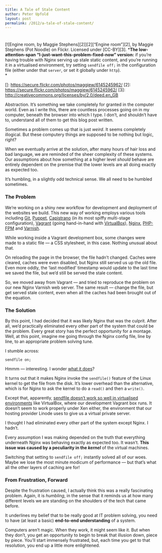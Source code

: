 ```yaml
---
title: A Tale of Stale Content
author: Peter Upfold
layout: post
permalink: /2012/a-tale-of-stale-content/
---
```

# 

[![Engine room, by Maggie Stephens][2]][2][“Engine room”][2], by Maggie Stephens (Pot Noodle) on Flickr. Licensed under [CC-BY][3]. 
***The low-attention-span “I-just-want-this-problem-fixed-now” version:** if you’re having trouble with Nginx serving up stale static content, and you’re running it in a virtualised environment, try setting `sendfile off;` in the configuration file (either under that `server`, or set it globally under `http`).  
*

 []: https://secure.flickr.com/photos/maggiew/6145245962/
 [2]: https://secure.flickr.com/photos/maggiew/6145245962/
 [3]: http://creativecommons.org/licenses/by/2.0/deed.en_GB

Abstraction. It’s something we take completely for granted in the computer world. Even as I write this, there are countless processes going on in my computer, beneath the browser into which I type. I don’t, and shouldn’t have to, understand all of them to get this blog post written.

Sometimes a problem comes up that is just *weird*. It seems completely illogical. But these computery things are supposed to be nothing but logic, right?

When we eventually arrive at the solution, after many hours of hair loss and bad language, we are reminded of the sheer complexity of these systems. Our assumptions about how something at a higher level *should* behave are entirely dependent on the premise that the lower levels are all doing exactly as expected too.

It’s humbling, in a slightly odd technical sense. We all need to be humbled sometimes.



### The Problem

We’re working on a shiny new workflow for development and deployment of the websites we build. This new way of working employs various tools including [Git][4], [Puppet][5], [Capistrano][6] (in its most spiffy multi-stage configuration), [Vagrant][7] (going hand-in-hand with [VirtualBox][8]), [Nginx][9], [PHP-FPM][10] and [Varnish][11].

 [4]: http://git-scm.com/
 [5]: http://puppetlabs.com/
 [6]: https://github.com/capistrano/capistrano
 [7]: http://vagrantup.com/
 [8]: https://www.virtualbox.org/
 [9]: http://wiki.nginx.org/Main
 [10]: http://php-fpm.org/
 [11]: https://www.varnish-cache.org/

While working inside a Vagrant development box, some changes were made to a static file — a CSS stylesheet, in this case. Nothing unusual about that.

On reloading the page in the browser, the file hadn’t changed. Caches were cleared, caches were even disabled, but Nginx still served us up the old file. Even more oddly, the ‘last modified’ timestamp would update to the last time we saved the file, but we’d still be served the stale content.

So, we moved away from Vagrant — and tried to reproduce the problem on our new Nginx Varnish web server. The same result — change the file, but get served stale content, even when all the caches had been brought out of the equation.

### The Solution

By this point, I had decided that it was likely Nginx that was the culprit. After all, we’d practically eliminated every other part of the system that could be the problem. Every great story has the perfect opportunity for a montage. Well, at this point, imagine me going through the Nginx config file, line by line, to an appropriate problem solving tune.

I stumble across:

`sendfile on;`

Hmmm — interesting. I wonder [what it does][12]?

 [12]: http://wiki.nginx.org/HttpCoreModule#sendfile

It turns out that it makes Nginx invoke the `sendfile()` feature of the Linux kernel to get the file from the disk. It’s lower overhead than the alternative, which is for Nginx to ask the kernel to do a `read()` and then a `write()`.

Except that, apparently, [sendfile doesn’t work so well in virtualised environments][13] like VirtualBox, where our development Vagrant box runs. It doesn’t seem to work properly under Xen either, the environment that our hosting provider Linode uses to give us a virtual private server.

 [13]: https://abitwiser.wordpress.com/2011/02/24/virtualbox-hates-sendfile/

I thought I had eliminated every other part of the system except Nginx. I hadn’t.

Every assumption I was making depended on the truth that everything underneath Nginx was behaving exactly as expected too. It wasn’t. **This issue was caused by a peculiarity in the *kernel*** of the virtual machines.

Switching that setting to `sendfile off;` instantly solved all of our woes. Maybe we lose the most minute modicum of performance — but that’s what all the other layers of caching are for!

### From Frustration, Forward

Despite the frustration caused, I actually think this was a really fascinating problem. Again, it is *humbling*, in the sense that it reminds us at how many different levels we are standing on the shoulders of the tech that came before.

It underlines my belief that to be really good at IT problem solving, you need to have (at least a basic) **end-to-end understanding** of a system.

Computers aren’t magic. When they work, it might seem like it. But when they don’t, you get an opportunity to begin to break that illusion down, piece by piece. You’ll start immensely frustrated, but, each time you get to that resolution, you end up a little more enlightened.
